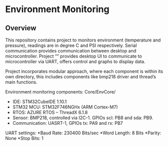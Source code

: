 # Environment Monitoring 

## Overview
This repository contains project to monitors environment (temperature and pressure), readings are in degree C and PSI respectively. Serial communication provides communication between desktop and microcontroller. Project “” provides desktop UI to communicate to microcontroller via UART, offers control and graphs to display data. 

Project incorporates modular approach, where each component is within its own directory, this includes components like bmp218 driver and thread’s main functions.

Environment monitoring components: Core/EnvCore/ 


* IDE: STM32CubeIDE 1.10.1
* STM32 MCU: STM32F746NGHx (ARM Cortex-M7) 
* RTOS: AZURE RTOS – ThreadX 6.1.8
* Sensor: BMP218, controlled via I2C-1. GPIOs scl: PB8 and sda: PB9.
* Communication: UASRT-1, GPIOs tx: PA9 and rx: PB7

UART settings:
*Baud Rate: 230400 Bits/sec
*Word Length: 8 Bits
*Parity: None
*Stop Bits: 1

